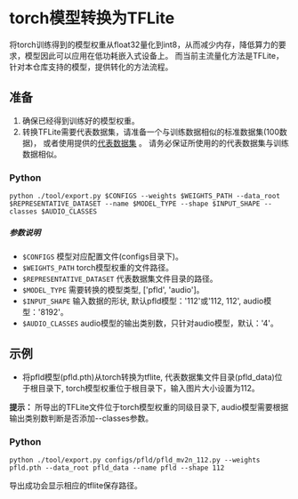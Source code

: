 # torch模型转换为TFLite

将torch训练得到的模型权重从float32量化到int8，从而减少内存，降低算力的要求，模型因此可以应用在低功耗嵌入式设备上。
而当前主流量化方法是TFLite，针对本仓库支持的模型，提供转化的方法流程。

## 准备

1. 确保已经得到训练好的模型权重。
2. 转换TFLite需要代表数据集，请准备一个与训练数据相似的标准数据集(100数据)，
或者使用提供的[代表数据集](https://1drv.ms/u/s!AgNatz-E2yLkhEN9Xh9bsuSu9e7G?e=nyKFZ0) 。
请务必保证所使用的的代表数据集与训练数据相似。

### Python
```shell
python ./tool/export.py $CONFIGS --weights $WEIGHTS_PATH --data_root $REPRESENTATIVE_DATASET --name $MODEL_TYPE --shape $INPUT_SHAPE --classes $AUDIO_CLASSES
```

##### 参数说明
- `$CONFIGS` 模型对应配置文件(configs目录下)。
- `$WEIGHTS_PATH` torch模型权重的文件路径。
- `$REPRESENTATIVE_DATASET` 代表数据集文件目录的路径。
- `$MODEL_TYPE` 需要转换的模型类型, ['pfld', 'audio']。
- `$INPUT_SHAPE` 输入数据的形状, 默认pfld模型：'112'或'112, 112', audio模型：'8192'。
- `$AUDIO_CLASSES` audio模型的输出类别数，只针对audio模型，默认：'4'。

## 示例

- 将pfld模型(pfld.pth)从torch转换为tflite, 代表数据集文件目录(pfld_data)位于根目录下, 
torch模型权重位于根目录下，输入图片大小设置为112。

**提示：** 所导出的TFLite文件位于torch模型权重的同级目录下, audio模型需要根据输出类别数判断是否添加--classes参数。

### Python
```shell
python ./tool/export.py configs/pfld/pfld_mv2n_112.py --weights pfld.pth --data_root pfld_data --name pfld --shape 112
```
导出成功会显示相应的tflite保存路径。